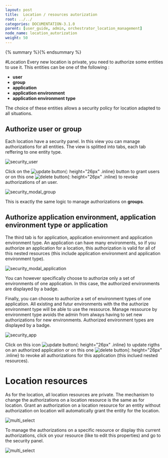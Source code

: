 ```yaml
---
layout: post
title:  Location / resources autorization
root: ../../
categories: DOCUMENTATION-3.1.0
parent: [user_guide, admin, orchestrator_location_management]
node_name: location_autorization
weight: 50
---
```


{% summary %}{% endsummary %}

#Location
Every new location is private, you need to authorize some entities to use it.
This entities can be one of the following :

  * **user**
  * **group**
  * **application**
  * **application environment**
  * **application environment type**


The choice of these entities allows a security policy for location adapted to all situations.


## Authorize user or group

Each location have a security panel. In this view you can manage authorizations for all entities.
The view is splitted into tabs, each tab reffering to one entity type.

![security_user](../../images/3.1.0/user_guide/security/security_user.png)

Click on the ![update button](../../images/3.1.0/user_guide/security/security_user_authirize_btn.png){: height="26px" .inline} button to grant users
or on this one ![delete button](../../images/3.1.0/user_guide/security/security_app_delete.png){: height="26px" .inline} to revoke authorizations of an user.

![security_modal_group](../../images/3.1.0/user_guide/security/security_modal_group.png)

This is exactly the same logic to manage authorizations on **groups**.


## Authorize application environment, application environment type or application

The third tab is for application, application environment and application environment type. An application can have many environments,
so if you authorize an application for a location, this authorization is valid for all of this nested resources (this include application environment and application environment type).

![security_modal_application](../../images/3.1.0/user_guide/security/security_modal_application.png)

You can however specifically choose to authorize only a set of environments of one application. In this case, the authorized environments
are displayed by a badge.

Finally, you can choose to authorize a set of environment types of one application. All existing and futur environments with the the authorize environment type will be able to use the ressource. Manage ressource by environment type avoids the admin from always having to set new authorizations for new environments. Authorized environment types are displayed by a badge.

![security_app](../../images/3.1.0/user_guide/security/security_app.png)

Click on this icon ![update button](../../images/3.1.0/user_guide/security/security_app_update.png){: height="26px" .inline} to update rigths on an authorized application or on this one ![delete button](../../images/3.1.0/user_guide/security/security_app_delete.png){: height="26px" .inline} to revoke all authorizations for this application (this inclued nested resources).


# Location resources

As for the location, all location resources are private. The mechanism to change the authorizations on a location resource is the same as for location.
Grant an authorization on a location resource for an entity without authorization on location will automatically grant the
entity for the location.

![multi_select](../../images/3.1.0/user_guide/security/multi_select.png)

To manage the authorizations on a specific resource or display this current authorizations, click on your resource (like to edit this properties) and go to
the security panel.

![multi_select](../../images/3.1.0/user_guide/security/security_resource_detail.png)
